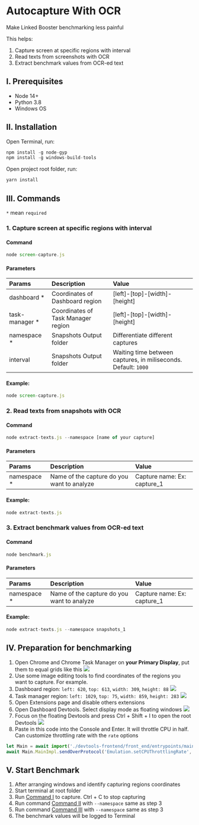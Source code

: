 # Autocapture With OCR
Make Linked Booster benchmarking less painful

This helps:
1. Capture screen at specific regions with interval 
2. Read texts from screenshots with OCR
3. Extract benchmark values from OCR-ed text

## I. Prerequisites
* Node 14+
* Python 3.8
* Windows OS

## II. Installation
Open Terminal, run:
```javascript
npm install -g node-gyp
npm install -g windows-build-tools
```

Open project root folder, run:
```javascript
yarn install
```

## III. Commands
`*` mean `required`

### 1. Capture screen at specific regions with interval

#### Command
```javascript
node screen-capture.js
```

#### Parameters
| Params      | Description |Value | 
| :----------- | :----------- | :----------- |
| dashboard *      | Coordinates of Dashboard region       | [left]-[top]-[width]-[height]        |
| task-manager *   | Coordinates of Task Manager region        |[left]-[top]-[width]-[height]        |
| namespace *   | Snapshots Output folder         |      Differentiate different captures   |
| interval   | Snapshots Output folder         |      Waiting time between captures, in miliseconds. Default: `1000`   |


#### Example:
```javascript
node screen-capture.js
```
### 2. Read texts from snapshots with OCR
#### Command
```javascript
node extract-texts.js --namespace [name of your capture]
```

#### Parameters
| Params      | Description |Value | 
| :----------- | :----------- | :----------- |
| namespace * |    Name of the capture do you want to analyze     | Capture name: Ex: capture_1        |

#### Example:
```javascript
node extract-texts.js
```

### 3. Extract benchmark values from OCR-ed text
#### Command
```javascript
node benchmark.js
```

#### Parameters
| Params      | Description |Value | 
| :----------- | :----------- | :----------- |
| namespace * |    Name of the capture do you want to analyze     | Capture name: Ex: capture_1       |

#### Example:
```javascript
node extract-texts.js --namespace snapshots_1
```

## IV. Preparation for benchmarking
1. Open Chrome and Chrome Task Manager on **your Primary Display**, put them to equal grids like this
   ![](./docs/images/image-1.png)
2. Use some image editing tools to find coordinates of the regions you want to capture. For example.
3. Dashboard region: `left: 620`, `top: 613`, `width: 309`, `height: 88`
   ![](./docs/images/image-2.png)
4. Task manager region: `left: 1029`, `top: 75`, `width: 859`, `height: 283`
   ![](./docs/images/image-3.png)
5. Open Extensions page and disable others extensions
6. Open Dashboard Devtools. Select display mode as floating windows
   ![](./docs/images/image-5.png)
7. Focus on the floating Devtools and press Ctrl + Shift + I to open the root Devtools
   ![](./docs/images/image-6.png)
8. Paste in this code into the Console and Enter. It will throttle CPU in half. Can customize throttling rate with the 
   `rate` options
````javascript
let Main = await import('./devtools-frontend/front_end/entrypoints/main/main.js'); 
await Main.MainImpl.sendOverProtocol('Emulation.setCPUThrottlingRate', { rate: 2 });
````

## V. Start Benchmark
1. After arranging windows and identify capturing regions coordinates
2. Start terminal at root folder
3. Run [Command I](#capture-screen-at-specific-regions-with-interval) to capture. Ctrl + C to stop capturing
4. Run command [Command II](#read-texts-from-snapshots-with-ocr) with `--namespace` same as step 3
5. Run command [Command III](#extract-benchmark-values-from-ocr-ed-text) with `--namespace` same as step 3
6. The benchmark values will be logged to Terminal
